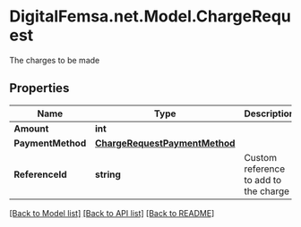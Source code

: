 # DigitalFemsa.net.Model.ChargeRequest
The charges to be made

## Properties

Name | Type | Description | Notes
------------ | ------------- | ------------- | -------------
**Amount** | **int** |  | [optional] 
**PaymentMethod** | [**ChargeRequestPaymentMethod**](ChargeRequestPaymentMethod.md) |  | 
**ReferenceId** | **string** | Custom reference to add to the charge | [optional] 

[[Back to Model list]](../README.md#documentation-for-models) [[Back to API list]](../README.md#documentation-for-api-endpoints) [[Back to README]](../README.md)

